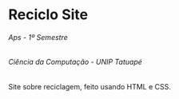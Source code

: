# Reciclo Site
###### Aps - 1º Semestre
###### Ciência da Computação - UNIP Tatuapé

Site sobre reciclagem, feito usando HTML e CSS.
